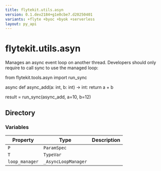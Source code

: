 ```yaml
---
title: flytekit.utils.asyn
version: 0.1.dev2184+g1e0cbe7.d20250401
variants: +flyte +byoc +byok +serverless
layout: py_api
---
```


# flytekit.utils.asyn

Manages an async event loop on another thread. Developers should only require to call
sync to use the managed loop:

from flytekit.tools.asyn import run_sync

async def async_add(a: int, b: int) -> int:
    return a + b

result = run_sync(async_add, a=10, b=12)

## Directory

### Variables

| Property | Type | Description |
|-|-|-|
| `P` | `ParamSpec` |  |
| `T` | `TypeVar` |  |
| `loop_manager` | `_AsyncLoopManager` |  |

